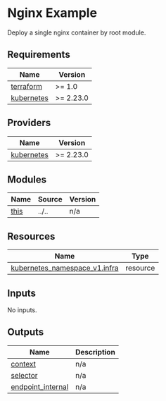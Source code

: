 # Nginx Example

Deploy a single nginx container by root module.

<!-- BEGIN_TF_DOCS -->
## Requirements

| Name | Version |
|------|---------|
| <a name="requirement_terraform"></a> [terraform](#requirement\_terraform) | >= 1.0 |
| <a name="requirement_kubernetes"></a> [kubernetes](#requirement\_kubernetes) | >= 2.23.0 |

## Providers

| Name | Version |
|------|---------|
| <a name="provider_kubernetes"></a> [kubernetes](#provider\_kubernetes) | >= 2.23.0 |

## Modules

| Name | Source | Version |
|------|--------|---------|
| <a name="module_this"></a> [this](#module\_this) | ../.. | n/a |

## Resources

| Name | Type |
|------|------|
| [kubernetes_namespace_v1.infra](https://registry.terraform.io/providers/hashicorp/kubernetes/latest/docs/resources/namespace_v1) | resource |

## Inputs

No inputs.

## Outputs

| Name | Description |
|------|-------------|
| <a name="output_context"></a> [context](#output\_context) | n/a |
| <a name="output_selector"></a> [selector](#output\_selector) | n/a |
| <a name="output_endpoint_internal"></a> [endpoint\_internal](#output\_endpoint\_internal) | n/a |
<!-- END_TF_DOCS -->
